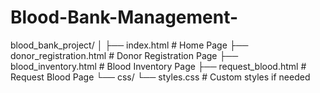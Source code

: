 # Blood-Bank-Management-

blood_bank_project/
│
├── index.html           # Home Page
├── donor_registration.html # Donor Registration Page
├── blood_inventory.html # Blood Inventory Page
├── request_blood.html   # Request Blood Page
└── css/
    └── styles.css       # Custom styles if needed
